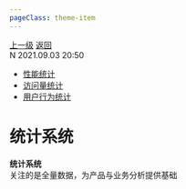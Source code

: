 ```yaml
---
pageClass: theme-item
---
```

<div class="extend-header">
    <div class="info">
        <div class="record">
            <a class="back" href="./">上一级</a>
            <a class="back" href="./">返回</a>
        </div>        
        <div class="mini">
            <span>N 2021.09.03 20:50</span>
        </div>
    </div>
    <div class="content"><div class="custom-block children"><ul><li><a href="/frontend/layerSecurity/systemStatistical/performance">性能统计</a></li><li><a href="/frontend/layerSecurity/systemStatistical/pv">访问量统计</a></li><li><a href="/frontend/layerSecurity/systemStatistical/behavior">用户行为统计</a></li></ul></div></div>
</div>
<div class="content-header">
<h1>统计系统</h1><strong>统计系统</strong>
<summary class="desc">关注的是全量数据，为产品与业务分析提供基础</summary>
</div>
<div class="static-content">


</div>